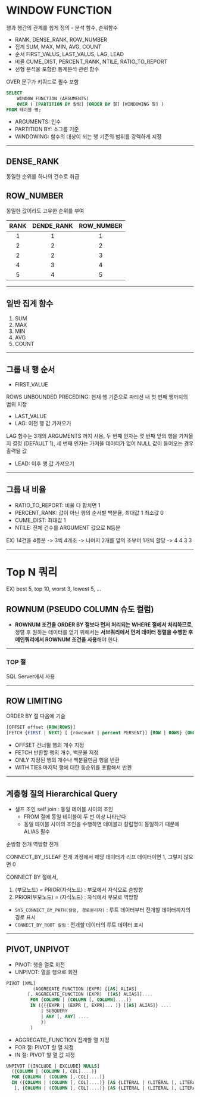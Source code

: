 # WINDOW FUNCTION

행과 행간의 관계를 쉽게 정의 - 분석 함수, 순위함수

- RANK, DENSE_RANK, ROW_NUMBER
- 집계 SUM, MAX, MIN, AVG, COUNT
- 순서 FIRST_VALUS, LAST_VALUS, LAG, LEAD
- 비율 CUME_DIST, PERCENT_RANK, NTILE, RATIO_TO_REPORT
- 선형 분석을 포함한 통계분석 관련 함수

OVER 문구가 키쿼드로 필수 포함

```sql
SELECT
	WINDOW_FUNCTION (ARGUMENTS)
	OVER ( [PARTITION BY 칼럼] [ORDER BY 절] [WINDOWING 절] )  
FROM 테이블 명;
```

- ARGUMENTS: 인수
- PARTITION BY: 소그룹 기준
- WINDOWING: 함수의 대상이 되는 행 기준의 범위를 강력하게 지정

---

## DENSE_RANK

동일한 순위를 하나의 건수로 취급

## ROW_NUMBER

동일한 값이라도 고유한 순위를 부여

| RANK | DENDE_RANK | ROW_NUMBER |
| :--: | :--------: | :--------: |
|  1   |     1      |     1      |
|  2   |     2      |     2      |
|  2   |     2      |     3      |
|  4   |     3      |     4      |
|  5   |     4      |     5      |

---

## 일반 집계 함수

1. SUM
2. MAX
3. MIN
4. AVG
5. COUNT

---

## 그룹 내 행 순서

- FIRST_VALUE

ROWS UNBOUNDED PRECEDING: 현재 행 기준으로 파티션 내 첫 번째 행까지의 범위 지정

- LAST_VALUE
- LAG: 이전 행 값 가져오기

LAG 함수는 3개의 ARGUMENTS 까지 사용, 두 번째 인자는 몇 번째 앞의 행을 가져올지 결정 (DEFAULT 1), 세 번째 인자는 가져올 데이터가 없어 NULL 값이 들어오는 경우 출력될 값

- LEAD: 이후 행 값 가져오기

---

## 그룹 내 비율

- RATIO_TO_REPORT: 비율 다 합치면 1
- PERCENT_RANK: 값이 아닌 행의 순서별 백분율, 최대값 1 최소값 0
- CUME_DIST: 최대값 1
- NTILE: 전체 건수를 ARGUMENT 값으로 N등분

EX) 14건을 4등분 -> 3씩 4개조 -> 나머지 2개를 앞의 조부터 1개씩 할당 -> 4 4 3 3  

---

# Top N 쿼리

EX) best 5, top 10, worst 3, lowest 5, ...

## ROWNUM (PSEUDO COLUMN 슈도 컬럼)

- **ROWNUM 조건을 ORDER BY 절보다 먼저 처리되는 WHERE 절에서 처리하므로**, 정렬 후 원하는 데이터를 얻기 위해서는 **서브쿼리에서 먼저 데이터 정렬을 수행한 후 메인쿼리에서 ROWNUM 조건을 사용**해야 한다.

---

### TOP 절

SQL Server에서 사용

---

## ROW LIMITING

ORDER BY 절 다음에 기술

```sql
[OFFSET offset {ROW|ROWS}]
[FETCH {FIRST | NEXT} [ {rowcount | percent PERSENT}] {ROW | ROWS} {ONLY | WITH TIES}]
```

- OFFSET 건너뛸 행의 개수 지정
- FETCH 반환할 행의 개수, 백분율 지정
- ONLY 지정된 행의 개수나 백분율만큼 행을 반환
- WITH TIES 마지막 행에 대한 동순위를 포함해서 반환

---

## 계층형 질의 Hierarchical Query

- 셀프 조인 self join : 동일 테이블 사이의 조인
  - FROM 절에 동일 테이블이 두 번 이상 나타난다
  - 동일 테이블 사이의 조인을 수행하면 테이블과 칼럼명이 동일하기 때문에 ALIAS 필수

순방향 전개 역방향 전개

CONNECT_BY_ISLEAF 전개 과정에서 해당 데이터가 리프 데이터이면 1, 그렇지 않으면 0

CONNECT BY 절에서,

1. (부모노드) = PRIOR(자식노드) : 부모에서 자식으로 순방향
2. PRIOR(부모노드) = (자식노드) : 자식에서 부모로 역방향

- `SYS_CONNECT_BY_PATH(칼럼, 경로분리자)` : 루트 데이터부터 전개할 데이터까지의 경로 표시
- `CONNECT_BY_ROOT 칼럼` : 전개할 데이터의 루트 데이터 표시

---

## PIVOT, UNPIVOT

- PIVOT: 행을 열로 회전
- UNPIVOT: 열을 행으로 회전

```sql
PIVOT [XML]
          (AGGREGATE_FUNCTION (EXPR) [[AS] ALIAS] 
        [, AGGREGATE_FUNCTION (EXPR)  [[AS] ALIAS]]....
         FOR {COLUMN | (COLUMN [, COLUMN]....)}
         IN ({{{EXPR | (EXPR [, EXPR]... )} [[AS] ALIAS]} ....
             | SUBQUERY
             | ANY [, ANY] ....
             })
         )
```

- AGGREGATE_FUNCTION 집계할 열 지정
- FOR 절: PIVOT 할 열 지정
- IN 절: PIVOT 할 열 값 지정

```sql
UNPIVOT [{INCLUDE | EXCLUDE} NULLS]
  ({COLUMN | (COLUMN [, COL]....)}
  FOR {COLUMN | (COLUMN [, COL]....)}
  IN ({COLUMN | (COLUMN [, COL]....)} [AS {LITERAL | (LITERAL [, LITERAL] ....)}]
   [, {COLUMN | (COLUMN [, COL]....)} [AS {LITERAL | (LITERAL [, LITERAL] ....)}]].......))
```

